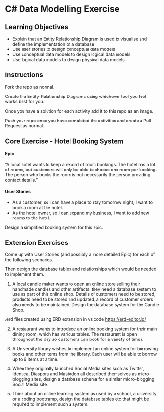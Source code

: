 
# C# Data Modelling Exercise

## Learning Objectives
- Explain that an Entity Relationship Diagram is used to visualise and define the implementation of a database
- Use user stories to design conceptual data models
- Use conceptual data models to design logical data models
- Use logical data models to design physical data models

## Instructions

Fork the repo as normal.

Create the Entity-Relationship Diagrams using whichever tool you feel works best for you.

Once you have a solution for each activity add it to this repo as an image.

Push your repo once you have completed the activities and create a Pull Request as normal.

## Core Exercise - Hotel Booking System

#### Epic

”A local hotel wants to keep a record of room bookings. The hotel has a lot of rooms, but customers will only be able to choose one room per booking. The person who books the room is not necessarily the person providing contact details.”

#### User Stories
- As a customer, so I can have a place to stay tomorrow night, I want to book a room at the hotel.
- As the hotel owner, so I can expand my business, I want to add new rooms to the hotel.

Design a simplified booking system for this epic.

## Extension Exercises

Come up with User Stories (and possibly a more detailed Epic) for each of the following scenarios. 

Then design the database tables and relationships which would be needed to implement them.

1. A local candle maker wants to open an online store selling their handmade candles and other artifacts, they need a database system to use as part of this online shop. Details of customers need to be stored, products need to be stored and updated, a record of customer orders also needs to be maintained. Design the database system for the Candle Shop.

.erd files created using ERD extension in vs code https://erd-editor.io/

2. A restaurant wants to introduce an online booking system for their main dining room, which has various tables. The restaurant is open throughout the day so customers can book for a variety of times.

3. A University library wishes to implement an online system for borrowing books and other items from the library. Each user will be able to borrow up to 6 items at a time.

4. When they originally launched Social Media sites such as Twitter, Identica, Diaspora and Mastodon all described themselves as micro-blogging sites, design a database schema for a similar micro-blogging Social Media site.

5. Think about an online learning system as used by a school, a university or a coding bootcamp, design the database tables etc that might be required to implement such a system.

